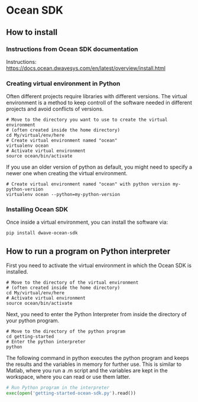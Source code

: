 # Ocean SDK

## How to install

### Instructions from Ocean SDK documentation

Instructions: https://docs.ocean.dwavesys.com/en/latest/overview/install.html

### Creating virtual environment in Python
Often different projects require libraries with different versions. The virtual environment is a method to keep controll of the software needed in different projects and avoid conflicts of versions.

```shell
# Move to the directory you want to use to create the virtual environment
# (often created inside the home directory)
cd My/virtual/env/here
# Create virtual environment named "ocean"
virtualenv ocean
# Activate virtual environment
source ocean/bin/activate
```
If you use an older version of python as default, you might need to specify a newer one when creating the virtual environment.
```shell
# Create virtual environment named "ocean" with python version my-python-version
virtualenv ocean --python=my-python-version
```

### Installing Ocean SDK
Once inside a virtual environment, you can install the software via:

```shell
pip install dwave-ocean-sdk
```

## How to run a program on Python interpreter

First you need to activate the virtual environment in which the Ocean SDK is installed.

```shell
# Move to the directory of the virtual environment
# (often created inside the home directory)
cd My/virtual/env/here
# Activate virtual environment
source ocean/bin/activate
```
Next, you need to enter the Python Interpreter from inside the directory of your python program.

```shell
# Move to the directory of the python program
cd getting-started
# Enter the python interpreter
python
```

The following command in python executes the python program and keeps the results and the variables in memory for further use. This is similar to Matlab, where you run a .m script and the variables are kept in the workspace, where you can read or use them latter. 

```python
# Run Python program in the interpreter
exec(open('getting-started-ocean-sdk.py').read())
```

